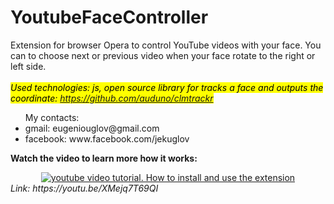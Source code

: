 # YoutubeFaceController
Extension for browser Opera to control YouTube videos with your face. You can to choose next or previous video when your face rotate to the right or left side. 
<br><br><i><mark>Used technologies: js, open source library for tracks a face and outputs the coordinate: https://github.com/auduno/clmtrackr</mark></i>
<ul>
My contacts:
  <li>gmail: eugeniouglov@gmail.com</li>
  <li>facebook: www.facebook.com/jekuglov</li>
</ul>

<b>Watch the video to learn more how it works:</b>


<div align="center">
  <a target="_blank" rel="noopener noreferrer" href="https://youtu.be/XMejq7T69QI"><img src="https://i.ibb.co/JnNtj1M/youtubefacecontroller.png" alt="youtube video tutorial. How to install and use the extension"></a>
</div>
<i>Link: https://youtu.be/XMejq7T69QI</i>
